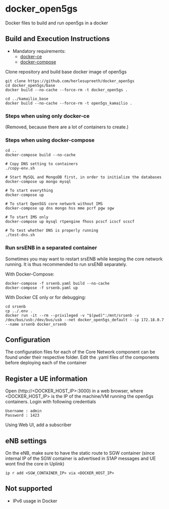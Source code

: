 # docker_open5gs
Docker files to build and run open5gs in a docker

## Build and Execution Instructions

* Mandatory requirements:
	* [docker-ce](https://docs.docker.com/install/linux/docker-ce/ubuntu)
	* [docker-compose](https://docs.docker.com/compose)


Clone repository and build base docker image of open5gs

```
git clone https://github.com/herlesupreeth/docker_open5gs
cd docker_open5gs/base
docker build --no-cache --force-rm -t docker_open5gs .

cd ../kamailio_base
docker build --no-cache --force-rm -t open5gs_kamailio .
```

### Steps when using only docker-ce

(Removed, because there are a lot of containers to create.)


### Steps when using docker-compose

```
cd ..
docker-compose build --no-cache

# Copy DNS setting to containers
./copy-env.sh

# Start MySQL and MongoDB first, in order to initialize the databases
docker-compose up mongo mysql

# To start everything
docker-compose up

# To start Open5GS core network without IMS
docker-compose up dns mongo hss mme pcrf pgw sgw

# To start IMS only
docker-compose up mysql rtpengine fhoss pcscf icscf scscf

# To test whether DNS is properly running
./test-dns.sh

```

### Run srsENB in a separated container

Sometimes you may want to restart srsENB while keeping the core network running.  It is thus recommended to run srsENB separately.

With Docker-Compose:
```
docker-compose -f srsenb.yaml build --no-cache
docker-compose -f srsenb.yaml up
```

With Docker CE only or for debugging:
```
cd srsenb
cp ../.env .
docker run -it --rm --privileged -v "$(pwd)":/mnt/srsenb -v /dev/bus/usb:/dev/bus/usb --net docker_open5gs_default --ip 172.18.0.7 --name srsenb docker_srsenb
```


## Configuration

The configuration files for each of the Core Network component can be found under their respective folder. Edit the .yaml files of the components before deploying each of the container

## Register a UE information

Open (http://<DOCKER_HOST_IP>:3000) in a web browser, where <DOCKER_HOST_IP> is the IP of the machine/VM running the open5gs containers. Login with following credentials
```
Username : admin
Password : 1423
```

Using Web UI, add a subscriber

## eNB settings

On the eNB, make sure to have the static route to SGW container (since internal IP of the SGW container is advertised in S1AP messages and UE wont find the core in Uplink)

```
ip r add <SGW_CONTAINER_IP> via <DOCKER_HOST_IP>
```

## Not supported
- IPv6 usage in Docker
